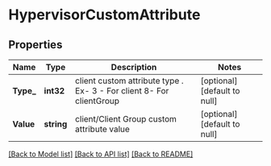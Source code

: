 # HypervisorCustomAttribute

## Properties
Name | Type | Description | Notes
------------ | ------------- | ------------- | -------------
**Type_** | **int32** | client custom attribute type . Ex- 3 - For client 8- For clientGroup | [optional] [default to null]
**Value** | **string** | client/Client Group custom attribute value | [optional] [default to null]

[[Back to Model list]](../README.md#documentation-for-models) [[Back to API list]](../README.md#documentation-for-api-endpoints) [[Back to README]](../README.md)

